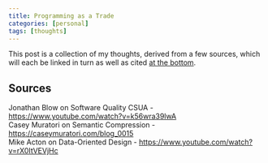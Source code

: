 ```yaml
---
title: Programming as a Trade
categories: [personal]
tags: [thoughts]
---
```

This post is a collection of my thoughts, derived from a few sources, which will
each be linked in turn as well as cited [at the bottom](#bibliography).



<a name="bibliography" id="bibliobgraphy"></a>
## Sources
Jonathan Blow on Software Quality CSUA - https://www.youtube.com/watch?v=k56wra39lwA  
Casey Muratori on Semantic Compression - https://caseymuratori.com/blog_0015  
Mike Acton on Data-Oriented Design - https://www.youtube.com/watch?v=rX0ItVEVjHc  

